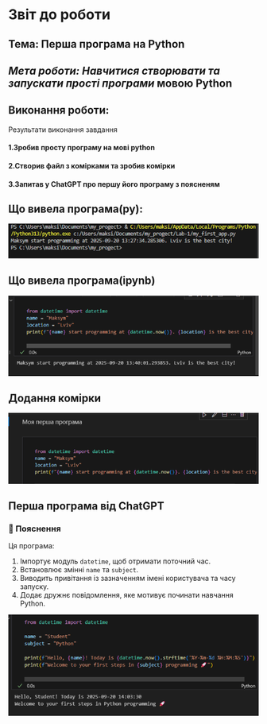 
# Звіт до роботи

## **Тема: Перша програма на Python**

## *Мета роботи: Навчитися створювати та запускати прості програми* мовою Python
## Виконання роботи:
Результати виконання завдання
#### 1.Зробив просту програму на мові python
#### 2.Створив файл з комірками та зробив комірки
#### 3.Запитав у ChatGPT про першу його програму з поясненям


## Що вивела програма(py):
![Скріншот](image%20(1).png)

## Що вивела програма(ipynb)
![Скріншот](image%20(2).png)

## Додання комірки
![Скріншот](image%20(3).png)

## Перша програма від ChatGPT

### 📝 Пояснення

Ця програма:

1. Імпортує модуль `datetime`, щоб отримати поточний час.  
2. Встановлює змінні `name` та `subject`.  
3. Виводить привітання із зазначенням імені користувача та часу запуску.  
4. Додає дружнє повідомлення, яке мотивує починати навчання Python.  

![Скріншот](image%20(4).png)

